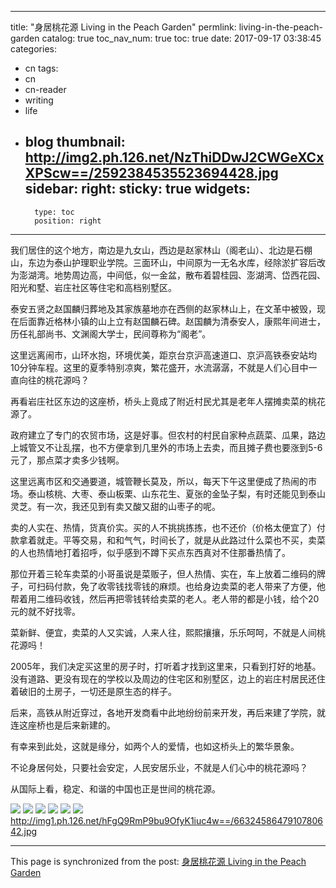 
---
title: "身居桃花源 Living in the Peach Garden"
permlink: living-in-the-peach-garden
catalog: true
toc_nav_num: true
toc: true
date: 2017-09-17 03:38:45
categories:
- cn
tags:
- cn
- cn-reader
- writing
- life
- blog
thumbnail: http://img2.ph.126.net/NzThiDDwJ2CWGeXCxXPScw==/2592384535523694428.jpg
sidebar:
    right:
        sticky: true
widgets:
    -
        type: toc
        position: right
---


我们居住的这个地方，南边是九女山，西边是赵家林山（阁老山）、北边是石棚山，东边为泰山护理职业学院。三面环山，中间原为一无名水库，经除淤扩容后改为澎湖湾。地势周边高，中间低，似一金盆，散布着碧桂园、澎湖湾、岱西花园、阳光和墅、岩庄社区等住宅和高档别墅区。

泰安五贤之赵国麟归葬地及其家族墓地亦在西侧的赵家林山上，在文革中被毁，现在后面靠近格林小镇的山上立有赵国麟石碑。赵国麟为清泰安人，康熙年间进士，历任礼部尚书、文渊阁大学士，民间尊称为“阁老”。

这里远离闹市，山环水抱，环境优美，距京台京沪高速道口、京沪高铁泰安站均10分钟车程。这里的夏季特别凉爽，繁花盛开，水流潺潺，不就是人们心目中一直向往的桃花源吗？

再看岩庄社区东边的这座桥，桥头上竟成了附近村民尤其是老年人摆摊卖菜的桃花源了。

政府建立了专门的农贸市场，这是好事。但农村的村民自家种点蔬菜、瓜果，路边上城管又不让乱摆，也不方便拿到几里外的市场上去卖，而且摊子费也要涨到5-6元了，那点菜才卖多少钱啊。

这里远离市区和交通要道，城管鞭长莫及，所以，每天下午这里便成了热闹的市场。泰山核桃、大枣、泰山板栗、山东花生、夏张的金坠子梨，有时还能见到泰山灵芝。有一次，我还见到有卖又酸又甜的山枣子的呢。

卖的人实在、热情，货真价实。买的人不挑挑拣拣，也不还价（价格太便宜了）付款拿着就走。平等交易，和和气气，时间长了，就是从此路过什么菜也不买，卖菜的人也热情地打着招呼，似乎感到不蹲下买点东西真对不住那番热情了。

那位开着三轮车卖菜的小哥虽说是菜贩子，但人热情、实在，车上放着二维码的牌子，可扫码付款，免了收零钱找零钱的麻烦。也给身边卖菜的老人带来了方便，他帮着用二维码收钱，然后再把零钱转给卖菜的老人。老人带的都是小钱，给个20元的就不好找零。

菜新鲜、便宜，卖菜的人又实诚，人来人往，熙熙攘攘，乐乐呵呵，不就是人间桃花源吗！

2005年，我们决定买这里的房子时，打听着才找到这里来，只看到打好的地基。没有道路、更没有现在的学校以及周边的住宅区和别墅区，边上的岩庄村居民还住着破旧的土房子，一切还是原生态的样子。

后来，高铁从附近穿过，各地开发商看中此地纷纷前来开发，再后来建了学院，就连这座桥也是后来新建的。

有幸来到此处，这就是缘分，如两个人的爱情，也如这桥头上的繁华景象。

不论身居何处，只要社会安定，人民安居乐业，不就是人们心中的桃花源吗？

从国际上看，稳定、和谐的中国也正是世间的桃花源。

![](http://img2.ph.126.net/NzThiDDwJ2CWGeXCxXPScw==/2592384535523694428.jpg)
![](http://img1.ph.126.net/82Xw0fE704Tx-0UpFvi98w==/6632360791375906045.jpg)
![](http://img1.ph.126.net/43bO_HjVWYjWhF4vlKIWUg==/6632552106399143041.jpg)
![](http://img2.ph.126.net/dMYCxWuY1-3UiAwK-fJxLw==/6632490533747983085.jpg)
![](http://img2.ph.126.net/hynRb--1I6q2SfIlxLBcIg==/6632745620443036703.jpg)
![](http://img0.ph.126.net/LEn-uHef2Nc3n4zHVUglBg==/6632322308468937414.jpg)
http://img1.ph.126.net/hFgQ9RmP9bu9OfyK1iuc4w==/6632458647910780642.jpg

- - -

This page is synchronized from the post: [身居桃花源 Living in the Peach Garden](https://steemit.com/@bring/living-in-the-peach-garden)

